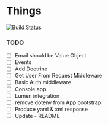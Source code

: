 # Things

[![Build Status][ico-travis]][link-travis]

### TODO

- [ ] Email should be Value Object
- [ ] Events
- [ ] Add Doctrine
- [ ] Get User From Request Middleware
- [ ] Basic Auth middleware
- [ ] Console app
- [ ] Lumen integration
- [ ] remove dotenv from App bootstrap
- [ ] Produce yaml & xml response
- [ ] Update - README

[ico-travis]: https://img.shields.io/travis/jworksuk/things/master.svg?style=flat-square
[link-travis]: https://travis-ci.org/jworksuk/things